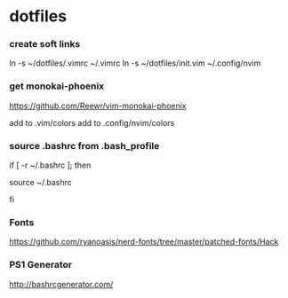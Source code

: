 # dotfiles

### create soft links
ln -s ~/dotfiles/.vimrc ~/.vimrc
ln -s ~/dotfiles/init.vim ~/.config/nvim

### get monokai-phoenix
https://github.com/Reewr/vim-monokai-phoenix

add to .vim/colors
add to .config/nvim/colors

### source .bashrc from .bash_profile
if [ -r ~/.bashrc ]; then

   source ~/.bashrc
   
fi

### Fonts
https://github.com/ryanoasis/nerd-fonts/tree/master/patched-fonts/Hack

### PS1 Generator
http://bashrcgenerator.com/
